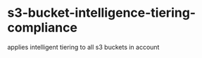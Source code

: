 # s3-bucket-intelligence-tiering-compliance
applies intelligent tiering to all s3 buckets in account
